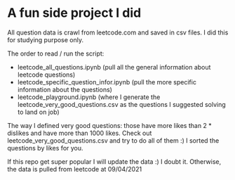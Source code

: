 <h1>A fun side project I did</h1>
<p>All question data is crawl from leetcode.com and saved in csv files. I did this for studying purpose only.</p>
<p>The order to read / run the script: 
    <ul>
      <li>leetcode_all_questions.ipynb (pull all the general information about leetcode questions)</li>
      <li>leetcode_specific_question_infor.ipynb (pull the more specific information about the questions)</li>
      <li>leetcode_playground.ipynb (where I generate the leetcode_very_good_questions.csv as the questions I suggested solving to land on job)</li>
    </ul>
</p>
<p>The way I defined very good questions: those have more likes than 2 * dislikes and have more than 1000 likes. Check out leetcode_very_good_questions.csv and try to do all of them :) I sorted the questions by likes for you.</p>
<p>If this repo get super popular I will update the data :) I doubt it. Otherwise, the data is pulled from leetcode at 09/04/2021</p>